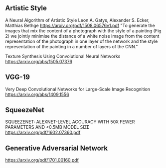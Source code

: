 ## Artistic Style

A Neural Algorithm of Artistic Style
Leon A. Gatys, Alexander S. Ecker, Matthias Bethge
https://arxiv.org/pdf/1508.06576v1.pdf
"To generate the images that mix the content of a photograph with the style of a painting (Fig 2) we jointly minimise the distance of a white noise image from the content representation of the photograph in one layer of the network and the style representation of the painting in a number of layers of the CNN."

Texture Synthesis Using Convolutional Neural Networks
https://arxiv.org/abs/1505.07376

## VGG-19

Very Deep Convolutional Networks for Large-Scale Image Recognition
https://arxiv.org/abs/1409.1556

## SqueezeNet

SQUEEZENET: ALEXNET-LEVEL ACCURACY WITH 50X FEWER PARAMETERS AND <0.5MB MODEL SIZE
https://arxiv.org/pdf/1602.07360.pdf

## Generative Adversarial Network

https://arxiv.org/pdf/1701.00160.pdf
